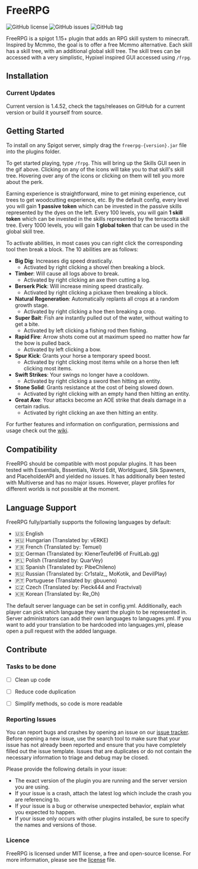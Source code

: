 # FreeRPG

![GitHub license](https://img.shields.io/github/license/AdvancedWipe/Minecraft_FreeRPG_1.16.svg)
![GitHub issues](https://img.shields.io/github/issues/AdvancedWipe/Minecraft_FreeRPG_1.16.svg)
![GitHub tag](https://img.shields.io/github/tag/AdvancedWipe/Minecraft_FreeRPG_1.16.svg)

FreeRPG is a spigot 1.15+ plugin that adds an RPG skill system to minecraft. Inspired by Mcmmo, the
goal is to offer a free Mcmmo alternative. Each skill has a skill tree, with an additional global
skill tree. The skill trees can be accessed with a very simplistic, Hypixel inspired GUI accessed
using ``/frpg``.

## Installation

### Current Updates

Current version is 1.4.52, check the tags/releases on GitHub for a current version or build it
yourself from source.

## Getting Started

To install on any Spigot server, simply drag the ``freerpg-{version}.jar`` file into the plugins
folder.

To get started playing, type ``/frpg``. This will bring up the Skills GUI seen in the gif above.
Clicking on any of the icons will take you to that skill's skill tree. Hovering over any of the
icons or clicking on them will tell you more about the perk.

Earning experience is straightforward, mine to get mining experience, cut trees to get woodcutting
experience, etc. By the default config, every level you will gain **1 passive token** which can be
invested in the passive skills represented by the dyes on the left. Every 100 levels, you will
gain **1 skill token** which can be invested in the skills represented by the terracotta skill tree.
Every 1000 levels, you will gain **1 global token** that can be used in the global skill tree.

To activate abilities, in most cases you can right click the corresponding tool then break a block.
The 10 abilities are as follows:

* **Big Dig**: Increases dig speed drastically.
    * Activated by right clicking a shovel then breaking a block.
* **Timber**: Will cause all logs above to break.
    * Activated by right clicking an axe then cutting a log.
* **Berserk Pick**: Will increase mining speed drastically.
    * Activated by right clicking a pickaxe then breaking a block.
* **Natural Regeneration**: Automatically replants all crops at a random growth stage.
    * Activated by right clicking a hoe then breaking a crop.
* **Super Bait**: Fish are instantly pulled out of the water, without waiting to get a bite.
    * Activated by left clicking a fishing rod then fishing.
* **Rapid Fire**: Arrow shots come out at maximum speed no matter how far the bow is pulled back.
    * Activated by left clicking a bow.
* **Spur Kick**: Grants your horse a temporary speed boost.
    * Activated by right clicking most items while on a horse then left clicking most items.
* **Swift Strikes**: Your swings no longer have a cooldown.
    * Activated by right clicking a sword then hitting an entity.
* **Stone Solid**: Grants resistance at the cost of being slowed down.
    * Activated by right clicking with an empty hand then hitting an entity.
* **Great Axe**: Your attacks become an AOE strike that deals damage in a certain radius.
    * Activated by right clicking an axe then hitting an entity.

For further features and information on configuration, permissions and usage check out
the [wiki](https://github.com/AdvancedWipe/Minecraft_FreeRPG_1.16/wiki).

## Compatibility

FreeRPG should be compatible with most popular plugins. It has been tested with Essentials,
Bssentials, World Edit, Worldguard, Silk Spawners, and PlaceholderAPI and yielded no issues. It has
additionally been tested with Multiverse and has no major issues. However, player profiles for
different worlds is not possible at the moment.

## Language Support

FreeRPG fully/partially supports the following languages by default:

- 🇺🇸 English
- 🇭🇺 Hungarian (Translated by: vERKE)
- 🇫🇷 French (Translated by: Temuel)
- 🇩🇪 German (Translated by: KlenerTeufel96 of FruitLab.gg)
- 🇵🇱 Polish (Translated by: QuarVey)
- 🇪🇸 Spanish (Translated by: PibeChileno)
- 🇷🇺 Russian (Translated by: Cr1stalz_, MoKotik, and DevilPlay)
- 🇵🇹 Portuguese (Translated by: gbuueno)
- 🇨🇿 Czech (Translated by: Pieck444 and Fractvival)
- 🇰🇷 Korean (Translated by: Re_Oh)

The default server language can be set in config.yml. Additionally, each player can pick which
language they want the plugin to be represented in. Server administrators can add their own
languages to languages.yml. If you want to add your translation to be hardcoded into languages.yml,
please open a pull request with the added language.

## Contribute

### Tasks to be done

- [ ] Clean up code
- [ ] Reduce code duplication
- [ ] Simplify methods, so code is more readable


### Reporting Issues

You can report bugs and crashes by opening an issue on
our [issue tracker](https://github.com/AdvancedWipe/Minecraft_FreeRPG_1.16/issues). Before opening a
new issue, use the search tool to make sure that your issue has not already been reported and ensure
that you have completely filled out the issue template. Issues that are duplicates or do not contain
the necessary information to triage and debug may be closed.

Please provide the following details in your issue:

* The exact version of the plugin you are running and the server version you are using.
* If your issue is a crash, attach the latest log which include the crash you are referencing to.
* If your issue is a bug or otherwise unexpected behavior, explain what you expected to happen.
* If your issue only occurs with other plugins installed, be sure to specify the names and versions
  of those.

### Licence

FreeRPG is licensed under MIT license, a free and open-source license. For more information, please
see the [license](LICENSE) file.
